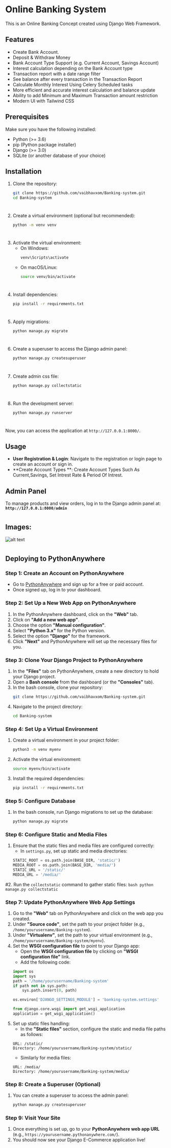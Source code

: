 # Online Banking System

This is an Online Banking Concept created using Django Web Framework.


## Features

* Create Bank Account.
* Deposit & Withdraw Money
* Bank Account Type Support (e.g. Current Account, Savings Account)
* Interest calculation depending on the Bank Account type
* Transaction report with a date range filter 
* See balance after every transaction in the Transaction Report
* Calculate Monthly Interest Using Celery Scheduled tasks
* More efficient and accurate interest calculation and balance update
* Ability to add Minimum and Maximum Transaction amount restriction
* Modern UI with Tailwind CSS


## Prerequisites

Make sure you have the following installed:

- Python (>= 3.6)
- pip (Python package installer)
- Django (>= 3.0)
- SQLite (or another database of your choice)

## Installation

1. Clone the repository:
    ```bash
    git clone https://github.com/vaibhavxom/Banking-system.git
    cd Banking-system
    ```
#
2. Create a virtual environment (optional but recommended):
    ```bash
    python -m venv venv
    ```
#
3. Activate the virtual environment:
    - On Windows:
      ```bash
      venv\Scripts\activate
      ```
    - On macOS/Linux:
      ```bash
      source venv/bin/activate
      ```
#
4. Install dependencies:
    ```bash
    pip install -r requirements.txt
    ```
#
5. Apply migrations:
    ```bash
    python manage.py migrate
    ```
#
6. Create a superuser to access the Django admin panel:
    ```bash
    python manage.py createsuperuser
    ```
#
7. Create admin css file:
    ```bash
    python manage.py collectstatic
    ```
#
8. Run the development server:
    ```bash
    python manage.py runserver
    ```
#


Now, you can access the application at `http://127.0.0.1:8000/`.

## Usage

- **User Registration & Login**: Navigate to the registration or login page to create an account or sign in.
- **Create Account Types **: Create Account Types Such As Current,Savings, Set Intrest Rate & Period Of Intrest.
## Admin Panel

To manage products and view orders, log in to the Django admin panel at:
**`http://127.0.0.1:8000/admin`**
#

## Images:
![alt text](https://i.imgur.com/aWzj44Y.png)
#

## Deploying to PythonAnywhere

### Step 1: Create an Account on PythonAnywhere
- Go to [PythonAnywhere](https://www.pythonanywhere.com/) and sign up for a free or paid account.
- Once signed up, log in to your dashboard.

### Step 2: Set Up a New Web App on PythonAnywhere
1. In the PythonAnywhere dashboard, click on the **"Web"** tab.
2. Click on **"Add a new web app"**.
3. Choose the option **"Manual configuration"**.
4. Select **"Python 3.x"** for the Python version.
5. Select the option **"Django"** for the framework.
6. Click **"Next"** and PythonAnywhere will set up the necessary files for you.

### Step 3: Clone Your Django Project to PythonAnywhere
1. In the **"Files"** tab on PythonAnywhere, create a new directory to hold your Django project.
2. Open a **Bash console** from the dashboard (or the **"Consoles"** tab).
3. In the bash console, clone your repository:
    ```bash
    git clone https://github.com/vaibhavxom/Banking-system.git
    ```
4. Navigate to the project directory:
    ```bash
    cd Banking-system
    ```

### Step 4: Set Up a Virtual Environment
1. Create a virtual environment in your project folder:
    ```bash
    python3 -m venv myenv
    ```
2. Activate the virtual environment:
    ```bash
    source myenv/bin/activate
    ```
3. Install the required dependencies:
    ```bash
    pip install -r requirements.txt
    ```

### Step 5: Configure Database
1. In the bash console, run Django migrations to set up the database:
    ```bash
    python manage.py migrate
    ```

### Step 6: Configure Static and Media Files
1. Ensure that the static files and media files are configured correctly:
    - In `settings.py`, set up static and media directories:
    ```python
    STATIC_ROOT = os.path.join(BASE_DIR, 'static/')
    MEDIA_ROOT = os.path.join(BASE_DIR, 'media/')
    STATIC_URL = '/static/'
    MEDIA_URL = '/media/'
    ```
#2. Run the `collectstatic` command to gather static files:
    ```bash
    python manage.py collectstatic
    ```

### Step 7: Update PythonAnywhere Web App Settings
1. Go to the **"Web"** tab on PythonAnywhere and click on the web app you created.
2. Under **"Source code"**, set the path to your project folder (e.g., `/home/yourusername/Banking-system`).
3. Under **"Virtualenv"**, set the path to your virtual environment (e.g., `/home/yourusername/Banking-system/myenv`).
4. Set the **WSGI configuration file** to point to your Django app:
    - Open the **WSGI configuration file** by clicking on **"WSGI configuration file"** link.
    - Add the following code:
    ```python
    import os
    import sys
    path = '/home/yourusername/Banking-system'
    if path not in sys.path:
        sys.path.insert(0, path)

    os.environ['DJANGO_SETTINGS_MODULE'] = 'banking-system.settings'

    from django.core.wsgi import get_wsgi_application
    application = get_wsgi_application()
    ```
5. Set up static files handling:
    - In the **"Static files"** section, configure the static and media file paths as follows:
    ```text
    URL: /static/
    Directory: /home/yourusername/Banking-system/static/
    ```
    - Similarly for media files:
    ```text
    URL: /media/
    Directory: /home/yourusername/Banking-system/media/
    ```

### Step 8: Create a Superuser (Optional)
1. You can create a superuser to access the admin panel:
    ```bash
    python manage.py createsuperuser
    ```

### Step 9: Visit Your Site
1. Once everything is set up, go to your **PythonAnywhere web app URL** (e.g., `https://yourusername.pythonanywhere.com/`).
2. You should now see your Django E-Commerce application live!
